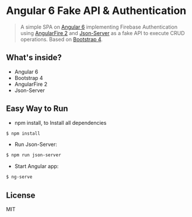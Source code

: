 # Angular 6 Fake API & Authentication
> A simple SPA on [Angular 6](https://angular.io/) implementing Firebase Authentication using [AngularFire 2]() and [Json-Server](https://github.com/typicode/json-server) as a fake API to execute CRUD operations. Based on [Bootstrap 4](http://http://getbootstrap.com/).

## What's inside?
* Angular 6
* Bootstrap 4
* AngularFire 2
* Json-Server


## Easy Way to Run
- npm install, to Install all dependencies
```sh
$ npm install
```
- Run Json-Server: 
```sh
$ npm run json-server
```
- Start Angular app: 
```sh
$ ng-serve
```



## License 

MIT
